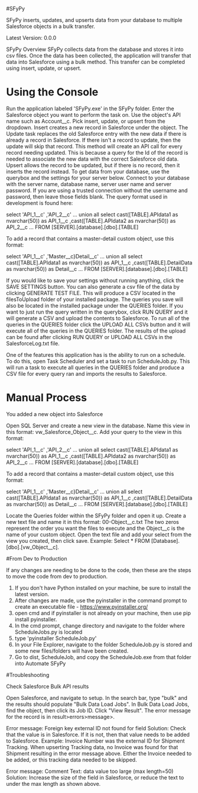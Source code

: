 #SFyPy

SFyPy inserts, updates, and upserts data from your database to multiple Salesforce objects in a bulk transfer.

Latest Version: 0.0.0

SFyPy Overview
SFyPy collects data from the database and stores it into csv files. 
Once the data has been collected, the application will transfer that data into Salesforce using a bulk method. 
This transfer can be completed using insert, update, or upsert. 



# Using the Console

Run the application labeled 'SFyPy.exe' in the SFyPy folder. 
Enter the Salesforce object you want to perform the task on. Use the object's API name such as Account__c.
Pick insert, update, or upsert from the dropdown. 
Insert creates a new record in Salesforce under the object.
The Update task replaces the old Salesforce entry with the new data if there is already a record in Salesforce. 
If there isn't a record to update, then the update will skip that record.
This method will create an API call for every record needing updated. This is because a query for the Id of the record
is needed to associate the new data with the correct Salesforce old data.
Upsert allows the record to be updated, but if there is no record, then it inserts the record instead.
To get data from your database, use the querybox and the settings for your server below.
Connect to your database with the server name, database name, server user name and server password.
If you are using a trusted connection without the username and password, then leave those fields blank. 
The query format used in development is found here:

select
'API_1__c'
,'API_2__c'
...
union all
select
cast([TABLE].APIdata1 as nvarchar(50)) as API_1__c
,cast([TABLE].APIdata2 as nvarchar(50)) as API_2__c
... 
FROM [SERVER].[database].[dbo].[TABLE]

To add a record that contains a master-detail custom object, use this format:

 select
'API_1__c'
,'Master__c}Detail__c'
...
union all
select
cast([TABLE].APIdata1 as nvarchar(50)) as API_1__c
,cast([TABLE].DetailData as nvarchar(50)) as Detail__c
...
FROM [SERVER].[database].[dbo].[TABLE]

If you would like to save your settings without running anything, click the SAVE SETTINGS button.
You can also generate a csv file of the data by clicking GENERATE TEST FILE. 
This will produce a CSV located in the filesToUpload folder of your installed package.
The queries you save will also be located in the installed package under the QUERIES folder.
If you want to just run the query written in the querybox, click RUN QUERY and it will generate a CSV 
and upload the contents to Salesforce.
To run all of the queries in the QUERIES folder click the UPLOAD ALL CSVs button and it will execute all of
the queries in the QUERIES folder.
The results of the upload can be found after clicking RUN QUERY or UPLOAD ALL CSVs in the SalesforceLog.txt file.

One of the features this application has is the ability to run on a schedule. 
To do this, open Task Scheduler and set a task to run ScheduleJob.py.
This will run a task to execute all queries in the QUERIES folder and produce a CSV file for every query ran and 
imports the results to Salesforce.



# Manual Process

You added a new object into Salesforce

Open SQL Server and create a new view in the database. 
Name this view in this format: vw_Salesforce_Object__c.
Add your query to the view in this format:

select
'API_1__c'
,'API_2__c'
...
union all
select
cast([TABLE].APIdata1 as nvarchar(50)) as API_1__c
,cast([TABLE].APIdata2 as nvarchar(50)) as API_2__c
... 
FROM [SERVER].[database].[dbo].[TABLE]

To add a record that contains a master-detail custom object, use this format:

 select
'API_1__c'
,'Master__c}Detail__c'
...
union all
select
cast([TABLE].APIdata1 as nvarchar(50)) as API_1__c
,cast([TABLE].DetailData as nvarchar(50)) as Detail__c
...
FROM [SERVER].[database].[dbo].[TABLE]

Locate the Queries folder within the SFyPy folder and open it up. 
Create a new text file and name it in this format: 00-Object__c.txt
The two zeros represent the order you want the files to execute and the Object__c is the name of your custom object.
Open the text file and add your select from the view you created, then click save.
Example: Select * FROM [Database].[dbo].[vw_Object__c].

#From Dev to Production

If any changes are needing to be done to the code, then these are the steps to move the code from dev to production.

1. If you don't have Python installed on your machine, be sure to install the latest version.
2. After changes are made, use the pyinstaller in the command prompt to create an executable file - https://www.pyinstaller.org/
3. open cmd and if pyinstaller is not already on your machine, then use pip install pyinstaller.
4. In the cmd prompt, change directory and navigate to the folder where ScheduleJobs.py is located 
5. type 'pyinstaller ScheduleJob.py'
6. In your File Explorer, navigate to the folder ScheduleJob.py is stored and some new files/folders will have been created.
7. Go to dist, ScheduleJob, and copy the ScheduleJob.exe from that folder into Automate SFyPy


#Troubleshooting

Check Salesforce Bulk API results

Open Salesforce, and navigate to setup.
In the search bar, type "bulk" and the results should populate "Bulk Data Load Jobs".
In Bulk Data Load Jobs, find the object, then click its Job ID.
Click "View Result".
The error message for the record is in result>errors>message>.

Error message: 
    Foreign key external ID not found for field
Solution:
    Check that the value is in Salesforce. If it is not, then that value needs to be added to Salesforce.
    Example: 
    Invoice Number was the external ID for Shipment Tracking. 
    When upserting Tracking data, no Invoice was found for that Shipment resulting in the error message above.
    Either the Invoice needed to be added, or this tracking data needed to be skipped.

Error message:
    Comment Text: data value too large (max length=50)
Solution:
    Increase the size of the field in Salesforce, or reduce the text to under the max length as shown above.



